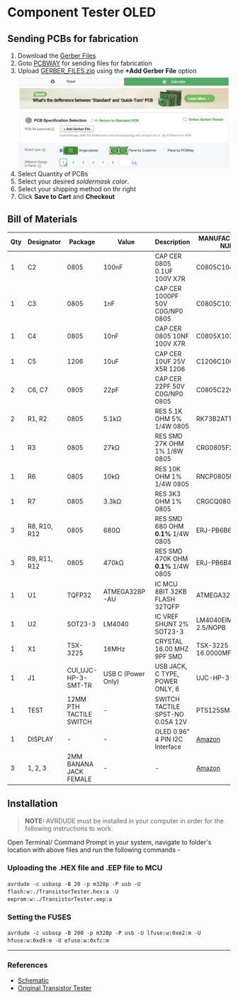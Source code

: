 # Component Tester OLED

## Sending PCBs for fabrication

1. Download the [Gerber Files](GERBER_FILES.zip)
2. Goto [PCBWAY](https://www.pcbway.com/QuickOrderOnline.aspx) for sending files for fabrication
3. Upload [GERBER_FILES.zip]() using the **+Add Gerber File** option
![](./images/upload.png)
4. Select Quantity of PCBs
5. Select your desired *soldermask color*.
6. Select your shipping method on thr right
7. Click **Save to Cart** and **Checkout**

## Bill of Materials
|Qty|Designator|Package|Value|Description|MANUFACTURER PART NUMBER|
|---|----------|-------|-----|-----------|------------------------|
|1|C2|0805|100nF|CAP CER 0805 0.1UF 100V X7R|C0805C104K1RECAUTO|
|1|C3|0805|1nF|CAP CER 1000PF 50V C0G/NP0 0805|C0805C102J5GACTU|
|1|C4|0805|10nF|CAP CER 0805 10NF 100V X7R|C0805X103K1RAC3316|
|1|C5|1206|10uF|CAP CER 10UF 25V X5R 1206|C1206C106M3PACTU|
|2|C6, C7|0805|22pF|CAP CER 22PF 50V C0G/NP0 0805|C0805C220J5GACTU|
|2|R1, R2|0805|5.1kΩ|RES 5.1K OHM 5% 1/4W 0805|RK73B2ATTD512J|
|1|R3|0805|27kΩ|RES SMD 27K OHM 1% 1/8W 0805|CRG0805F27K|
|1|R6|0805|10kΩ|RES 10K OHM 1% 1/4W 0805|RNCP0805FTD10K0|
|1|R7|0805|3.3kΩ|RES 3K3 OHM 1% 0805|CRGCQ0805F3K3|
|3|R8, R10, R12|0805|680Ω|RES SMD 680 OHM **0.1%** 1/4W 0805|ERJ-PB6B6800V|
|3|R9, R11, R12|0805|470kΩ|RES SMD 470K OHM **0.1%** 1/4W 0805|ERJ-PB6B4703V
|1|U1|TQFP32|ATMEGA328P-AU|IC MCU 8BIT 32KB FLASH 32TQFP|ATMEGA328P-AUR
|1|U2|SOT23-3|LM4040|IC VREF SHUNT 2% SOT23-3|LM4040EIM3X-2.5/NOPB
|1|X1|TSX-3225|16MHz|CRYSTAL 16.00 MHZ 9PF SMD|TSX-3225 16.0000MF09Z-AC0|
|1|J1|CUI_UJC-HP-3-SMT-TR|USB C (Power Only)|USB JACK, C TYPE, POWER ONLY, 6|UJC-HP-3-SMT-TR
|1|TEST|12MM PTH TACTILE SWITCH|-|SWITCH TACTILE SPST-NO 0.05A 12V|PTS125SM43-2 LFS|
|1|DISPLAY|-|-|OLED 0.96" 4 PIN I2C Interface|[Amazon](https://www.amazon.com/dp/B06XRBYJR8)|
|3|1, 2, 3|2MM BANANA JACK FEMALE|-|-|[Amazon](https://www.amazon.com/Tegg-Banana-Binding-Terminal-Connector/dp/B07GSLPCBV/)|

## Installation

>**NOTE:** AVRDUDE must be installed in your computer in order for the following instructions to work.

Open Terminal/ Command Prompt in your system, navigate to folder's location with above files and run the following commands -

### Uploading the .HEX file and .EEP file to MCU

<code>avrdude -c usbasp -B 20  -p m328p -P usb -U flash:w:./TransistorTester.hex:a -U eeprom:w:./TransistorTester.eep:a</code>

### Setting the FUSES

<code>avrdude -c usbasp -B 200  -p m328p -P usb  -U lfuse:w:0xe2:m -U hfuse:w:0xd9:m -U efuse:w:0xfc:m</code>

---

### References
- [Schematic](./Schematic.pdf)
- [Original Transistor Tester](https://www.mikrocontroller.net/articles/AVR_Transistortester)